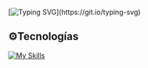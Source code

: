 [![Typing SVG](https://readme-typing-svg.demolab.com?font=Fira+Code&pause=1000&width=435&lines=Hello+there👋.)](https://git.io/typing-svg)

## ⚙️Tecnologías
[![My Skills](https://skillicons.dev/icons?i=js,html,css,sass,react,git,ts,vscode,bootstrap,tailwind)](https://skillicons.dev)
